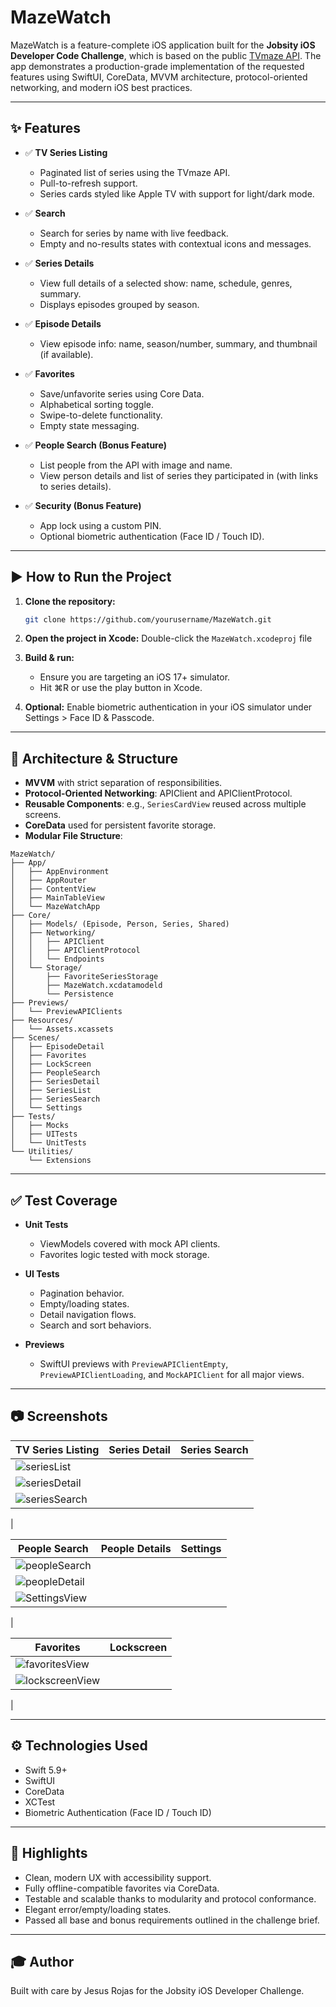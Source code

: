 # MazeWatch

MazeWatch is a feature-complete iOS application built for the **Jobsity iOS Developer Code Challenge**, which is based on the public [TVmaze API](https://www.tvmaze.com/api). The app demonstrates a production-grade implementation of the requested features using SwiftUI, CoreData, MVVM architecture, protocol-oriented networking, and modern iOS best practices.

---

## ✨ Features

- ✅ **TV Series Listing**
  - Paginated list of series using the TVmaze API.
  - Pull-to-refresh support.
  - Series cards styled like Apple TV with support for light/dark mode.

- ✅ **Search**
  - Search for series by name with live feedback.
  - Empty and no-results states with contextual icons and messages.

- ✅ **Series Details**
  - View full details of a selected show: name, schedule, genres, summary.
  - Displays episodes grouped by season.

- ✅ **Episode Details**
  - View episode info: name, season/number, summary, and thumbnail (if available).

- ✅ **Favorites**
  - Save/unfavorite series using Core Data.
  - Alphabetical sorting toggle.
  - Swipe-to-delete functionality.
  - Empty state messaging.

- ✅ **People Search (Bonus Feature)**
  - List people from the API with image and name.
  - View person details and list of series they participated in (with links to series details).

- ✅ **Security (Bonus Feature)**
  - App lock using a custom PIN.
  - Optional biometric authentication (Face ID / Touch ID).

---

## ▶️ How to Run the Project

1. **Clone the repository:**
   ```bash
   git clone https://github.com/yourusername/MazeWatch.git
   ```

2. **Open the project in Xcode:**
   Double-click the `MazeWatch.xcodeproj` file

3. **Build & run:**
   - Ensure you are targeting an iOS 17+ simulator.
   - Hit ⌘R or use the play button in Xcode.

4. **Optional:** Enable biometric authentication in your iOS simulator under Settings > Face ID & Passcode.

---

## 🔁 Architecture & Structure

- **MVVM** with strict separation of responsibilities.
- **Protocol-Oriented Networking**: APIClient and APIClientProtocol.
- **Reusable Components**: e.g., `SeriesCardView` reused across multiple screens.
- **CoreData** used for persistent favorite storage.
- **Modular File Structure**:

```
MazeWatch/
├── App/
│   ├── AppEnvironment
│   ├── AppRouter
│   ├── ContentView
│   ├── MainTableView
│   └── MazeWatchApp
├── Core/
│   ├── Models/ (Episode, Person, Series, Shared)
│   ├── Networking/
│   │   ├── APIClient
│   │   ├── APIClientProtocol
│   │   └── Endpoints
│   └── Storage/
│       ├── FavoriteSeriesStorage
│       ├── MazeWatch.xcdatamodeld
│       └── Persistence
├── Previews/
│   └── PreviewAPIClients
├── Resources/
│   └── Assets.xcassets
├── Scenes/
│   ├── EpisodeDetail
│   ├── Favorites
│   ├── LockScreen
│   ├── PeopleSearch
│   ├── SeriesDetail
│   ├── SeriesList
│   ├── SeriesSearch
│   └── Settings
├── Tests/
│   ├── Mocks
│   ├── UITests
│   └── UnitTests
└── Utilities/
    └── Extensions
```

---

## ✅ Test Coverage

- **Unit Tests**
  - ViewModels covered with mock API clients.
  - Favorites logic tested with mock storage.

- **UI Tests**
  - Pagination behavior.
  - Empty/loading states.
  - Detail navigation flows.
  - Search and sort behaviors.

- **Previews**
  - SwiftUI previews with `PreviewAPIClientEmpty`, `PreviewAPIClientLoading`, and `MockAPIClient` for all major views.

---

## 📷 Screenshots

| TV Series Listing | Series Detail | Series Search |
|-------------------|----------------|----------------|
|  ![seriesList](https://github.com/user-attachments/assets/286c7447-9d85-4623-a500-9647ac08e2c6)
| ![seriesDetail](https://github.com/user-attachments/assets/5ae4deee-2817-4498-b9ed-93abd4762678)
 | ![seriesSearch](https://github.com/user-attachments/assets/81afaa26-2797-49b2-a58a-0bc3d1484ed7)
 |

| People Search | People Details | Settings |
|-------------------|----------------|----------------|
| ![peopleSearch](https://github.com/user-attachments/assets/09515344-2246-4956-87f4-02e0a5d247d6)
 |  ![peopleDetail](https://github.com/user-attachments/assets/869e47a8-3205-4ee1-a71e-805341df26d3)
| ![SettingsView](https://github.com/user-attachments/assets/9939b5e4-9f38-4526-81b5-345019870968)
 |

| Favorites | Lockscreen |
|-------------------|----------------|
| ![favoritesView](https://github.com/user-attachments/assets/52230f86-a4c1-45c4-9f08-f1f58df701d1)
 | ![lockscreenView](https://github.com/user-attachments/assets/fd3b13c2-cc7f-4518-83e6-4f1e816f7de6)
 |

---

## ⚙ Technologies Used

- Swift 5.9+
- SwiftUI
- CoreData
- XCTest
- Biometric Authentication (Face ID / Touch ID)

---

## 🌟 Highlights

- Clean, modern UX with accessibility support.
- Fully offline-compatible favorites via CoreData.
- Testable and scalable thanks to modularity and protocol conformance.
- Elegant error/empty/loading states.
- Passed all base and bonus requirements outlined in the challenge brief.

---

## 🎓 Author

Built with care by Jesus Rojas for the Jobsity iOS Developer Challenge.
